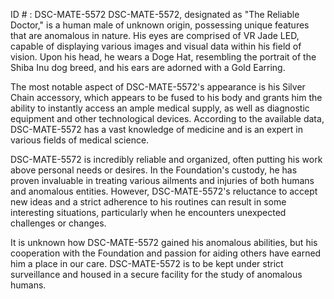 ID # : DSC-MATE-5572
DSC-MATE-5572, designated as "The Reliable Doctor," is a human male of unknown origin, possessing unique features that are anomalous in nature. His eyes are comprised of VR Jade LED, capable of displaying various images and visual data within his field of vision. Upon his head, he wears a Doge Hat, resembling the portrait of the Shiba Inu dog breed, and his ears are adorned with a Gold Earring. 

The most notable aspect of DSC-MATE-5572's appearance is his Silver Chain accessory, which appears to be fused to his body and grants him the ability to instantly access an ample medical supply, as well as diagnostic equipment and other technological devices. According to the available data, DSC-MATE-5572 has a vast knowledge of medicine and is an expert in various fields of medical science. 

DSC-MATE-5572 is incredibly reliable and organized, often putting his work above personal needs or desires. In the Foundation's custody, he has proven invaluable in treating various ailments and injuries of both humans and anomalous entities. However, DSC-MATE-5572's reluctance to accept new ideas and a strict adherence to his routines can result in some interesting situations, particularly when he encounters unexpected challenges or changes. 

It is unknown how DSC-MATE-5572 gained his anomalous abilities, but his cooperation with the Foundation and passion for aiding others have earned him a place in our care. DSC-MATE-5572 is to be kept under strict surveillance and housed in a secure facility for the study of anomalous humans.